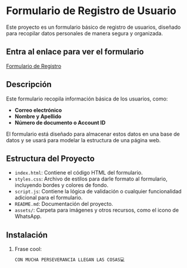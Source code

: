 # Formulario de Registro de Usuario

Este proyecto es un formulario básico de registro de usuarios, diseñado para recopilar datos personales de manera segura y organizada.

## Entra al enlace para ver el formulario
[Formulario de Registro](https://formulario-prueba-pagina-web.vercel.app/)

## Descripción

Este formulario recopila información básica de los usuarios, como:
- **Correo electrónico**
- **Nombre y Apellido**
- **Número de documento o Account ID**

El formulario está diseñado para almacenar estos datos en una base de datos y se usará para modelar la estructura de una página web.

## Estructura del Proyecto

- `index.html`: Contiene el código HTML del formulario.
- `styles.css`: Archivo de estilos para darle formato al formulario, incluyendo bordes y colores de fondo.
- `script.js`: Contiene la lógica de validación o cualquier funcionalidad adicional para el formulario.
- `README.md`: Documentación del proyecto.
- `assets/`: Carpeta para imágenes y otros recursos, como el icono de WhatsApp.

## Instalación

1. Frase cool:
   ```bash
   CON MUCHA PERSEVERANCIA LLEGAN LAS COSAS💻
